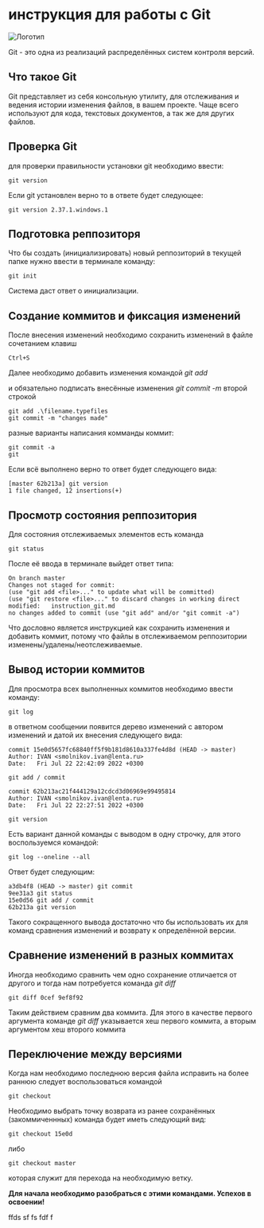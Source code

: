 # **инструкция для работы с Git**

![Логотип](Jellyfish.jpg)

Git - это одна из реализаций распределённых систем контроля версий.

## Что такое Git

Git представляет из себя консольную утилиту, для отслеживания и ведения истории изменения файлов, в вашем проекте. Чаще всего используют для кода, текстовых документов, а так же для других файлов. 

## Проверка Git

для проверки правильности установки git необходимо ввести:

    git version

Если git установлен верно то в ответе будет следующее:

    git version 2.37.1.windows.1

## Подготовка реппозиторя

Что бы создать (инициализировать) новый реппозиторий в текущей папке нужно ввести в терминале команду:

    git init

Система даст ответ о инициализации.

## Создание коммитов и фиксация изменений

После внесения изменений необходимо сохранить изменений в файле сочетанием клавиш 

    Ctrl+S

Далее необходимо добавить изменения командой *git add* 

и обязательно подписать внесённые изменения *git commit -m* второй строкой

    git add .\filename.typefiles
    git commit -m "changes made"

разные варианты написания комманды коммит:

    git commit -a
    git

Если всё выполнено верно то ответ будет следующего вида:

    [master 62b213a] git version
    1 file changed, 12 insertions(+)

## Просмотр состояния реппозитория

Для состояния отслеживаемых элементов есть команда

    git status

После её ввода в терминале выйдет ответ типа:

    On branch master
    Changes not staged for commit:
    (use "git add <file>..." to update what will be committed)
    (use "git restore <file>..." to discard changes in working direct
    modified:   instruction_git.md
    no changes added to commit (use "git add" and/or "git commit -a")

Что дословно является инструкцией как сохранить изменения и добавить коммит, потому что файлы в отслеживаемом реппозитории изменены/удалены/неотслеживаемые.

## Вывод истории коммитов

Для просмотра всех выполненных коммитов необходимо ввести команду:

    git log

в ответном сообщении появится дерево изменений с автором изменений и датой их внесения следующего вида:

    commit 15e0d5657fc68840ff5f9b181d8610a337fe4d8d (HEAD -> master)
    Author: IVAN <smolnikov.ivan@lenta.ru>
    Date:   Fri Jul 22 22:42:09 2022 +0300

    git add / commit

    commit 62b213ac21f444129a12cdcd3d06969e99495814
    Author: IVAN <smolnikov.ivan@lenta.ru>
    Date:   Fri Jul 22 22:27:51 2022 +0300

    git version

Есть вариант данной команды с выводом в одну строчку, для этого воспользуемся командой:

    git log --oneline --all

Ответ будет следующим:

    a3db4f8 (HEAD -> master) git commit
    9ee31a3 git status
    15e0d56 git add / commit
    62b213a git version

Такого сокращенного вывода достаточно что бы использовать их для команд сравнения изменений и возврату к определённой версии.

## Сравнение изменений в разных коммитах

Иногда необходимо сравнить чем одно сохранение отличается от другого и тогда нам потребуется команда *git diff*

    git diff 0cef 9ef8f92

Таким действием сравним два коммита. Для этого в качестве первого аргумента команде *git diff* указывается хеш первого коммита, а вторым аргументом хеш второго коммита

## Переключение между версиями

Когда нам необходимо последнюю версия файла исправить на более раннюю следует воспользоваться командой 

    git checkout

Необходимо выбрать точку возврата из ранее сохранённых (закоммиченнных) команда будет иметь следующий вид:

    git checkout 15e0d

либо

    git checkout master

которая служит для перехода на необходимую ветку.

**Для начала необходимо разобраться с этими командами. Успехов в освоении!**

ffds sf fs fdf f